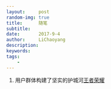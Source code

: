 ```yaml
---
layout:     post
random-img: true
title:      随笔
subtitle:  
date:       2017-9-4
author:     LiChaoyang
description: 
keywords: 
tags:
    - 
---
```


 1. 用户群体构建了坚实的护城河[王者荣耀][1]


  [1]: https://xueqiu.com/1047509468/91761442